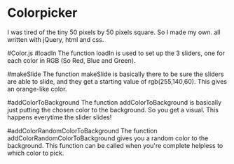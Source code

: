 # Colorpicker
I was tired of the tiny 50 pixels by 50 pixels square. So I made my own. all written with jQuery, html and css.

#Color.js
#loadIn
The function loadIn is used to set up the 3 sliders, one for each color in RGB (So Red, Blue and Green).

#makeSlide
The function makeSlide is basically there to be sure the sliders are able to slide, and they get a starting value of rgb(255,140,60). This gives an orange-like color.

#addColorToBackground
The function addColorToBackground is basically just putting the chosen color to the background. So you get a visual. This happens everytime the slider slides!

#addColorRandomColorToBackground
The function addColorRandomColorToBackground gives you a random color to the background. This function can be called when you're complete helpless to which color to pick.
